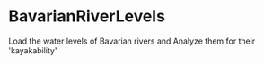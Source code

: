 # BavarianRiverLevels
Load the water levels of Bavarian rivers and Analyze them for their 'kayakability'
